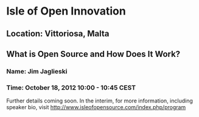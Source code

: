 # Isle of Open Innovation
## Location: Vittoriosa, Malta


## What is Open Source and How Does It Work?
### Name: Jim Jaglieski
### Time: October 18, 2012 10:00 - 10:45 CEST

Further details coming soon. In the interim, for more information, including speaker bio, visit http://www.isleofopensource.com/index.php/program
